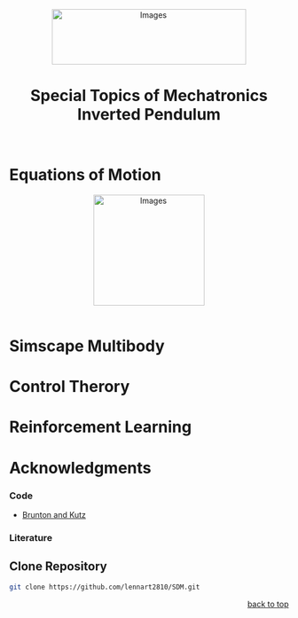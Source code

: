 <div id="top"></div>

<div align="center">
  <a href="https://www.w-hs.de/maschinenbau-master-boh/">
    <img src="https://www.w-hs.de/typo3conf/ext/whs/Resources/Public/Images/Pagelayout/w-hs_pagelogo.png" 
    alt="Images" width="350" height="100">
  </a>
</div>
<h1 align="center"> Special Topics of Mechatronics <br> Inverted Pendulum </h1>
<br/>

# Equations of Motion
<div align="center">
  <a href="https://en.wikipedia.org/wiki/Inverted_pendulum">
    <img src="https://upload.wikimedia.org/wikipedia/commons/0/00/Cart-pendulum.svg" 
    alt="Images" width="200">
  </a>
</div>
<br>

# Simscape Multibody 

# Control Therory

# Reinforcement Learning

  
# Acknowledgments
### Code 
* [Brunton and Kutz](http://databookuw.com)

### Literature

## Clone Repository
   ```sh
   git clone https://github.com/lennart2810/SDM.git
   ```

<p align="right"><a href="#top">back to top</a></p>
